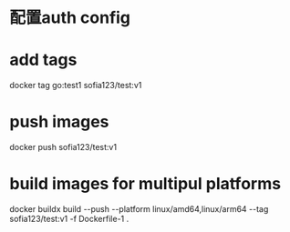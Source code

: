 # 配置auth config

# add tags
docker tag go:test1 sofia123/test:v1
# push images
docker push sofia123/test:v1
# build images for multipul platforms
docker buildx build --push --platform linux/amd64,linux/arm64 --tag sofia123/test:v1 -f Dockerfile-1 .
